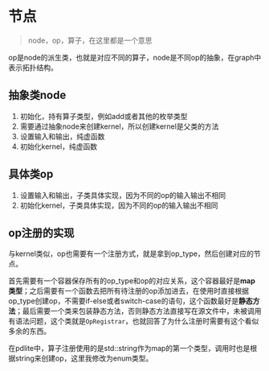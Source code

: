 # 节点

> node，op，算子，在这里都是一个意思

op是node的派生类，也就是对应不同的算子，node是不同op的抽象，在graph中表示拓扑结构。

## 抽象类node

1. 初始化，持有算子类型，例如add或者其他的枚举类型
2. 需要通过抽象node来创建kernel，所以创建kernel是父类的方法
3. 设置输入和输出，纯虚函数
4. 初始化kernel，纯虚函数

## 具体类op

1. 设置输入和输出，子类具体实现，因为不同的op的输入输出不相同
2. 初始化kernel，子类具体实现，因为不同的op的输入输出不相同

## op注册的实现

与kernel类似，op也需要有一个注册方式，就是拿到op_type，然后创建对应的节点。

首先需要有一个容器保存所有的op_type和op的对应关系，这个容器最好是**map类型**；之后需要有一个函数去把所有待注册的op添加进去，在使用时直接根据op_type创建op，不需要if-else或者switch-case的语句，这个函数最好是**静态方法**；最后需要一个类来包装静态方法，否则静态方法直接写在源文件中，未被调用有语法问题，这个类就是`OpRegistrar`，也就回答了为什么注册时需要有这个看似多余的东西。

在pdlite中，算子注册使用的是std::string作为map的第一个类型，调用时也是根据string来创建op，这里我修改为enum类型。